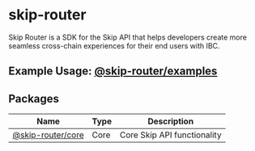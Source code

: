 # skip-router

Skip Router is a SDK for the Skip API that helps developers create more seamless cross-chain experiences for their end users with IBC.

## Example Usage: [@skip-router/examples](https://github.com/skip-mev/skip-router/tree/main/packages/examples)

## Packages

| Name                                                                                 | Type | Description                 |
| ------------------------------------------------------------------------------------ | ---- | --------------------------- |
| [@skip-router/core](https://github.com/skip-mev/skip-router/tree/main/packages/core) | Core | Core Skip API functionality |
